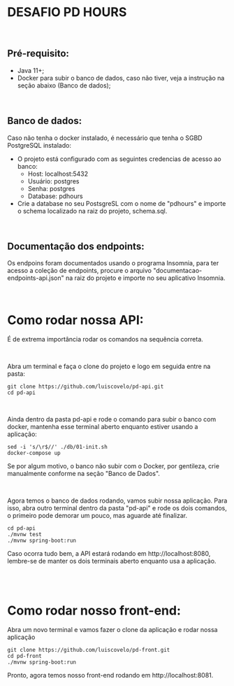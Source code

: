 # DESAFIO PD HOURS

<br>

## Pré-requisito:

- Java 11+;
- Docker para subir o banco de dados, caso não tiver, veja a instrução na seção abaixo (Banco de dados);

<br>

## Banco de dados:

Caso não tenha o docker instalado, é necessário que tenha o SGBD PostgreSQL instalado:

- O projeto está configurado com as seguintes credencias de acesso ao banco:
    - Host: localhost:5432
    - Usuário: postgres
    - Senha: postgres
    - Database: pdhours
- Crie a database no seu PostsgreSL com o nome de "pdhours" e importe o schema localizado na raiz do projeto, schema.sql.

<br>

## Documentação dos endpoints:

Os endpoins foram documentados usando o programa Insomnia, para ter acesso a coleção de endpoints, procure o arquivo "documentacao-endpoints-api.json" na raiz do projeto e importe no seu aplicativo Insomnia.

<br>

# Como rodar nossa API:
    
É de extrema importância rodar os comandos na sequência correta.

<br>

Abra um terminal e faça o clone do projeto e logo em seguida entre na pasta:

    git clone https://github.com/luiscovelo/pd-api.git
    cd pd-api

<br>

Ainda dentro da pasta pd-api e rode o comando para subir o banco com docker, mantenha esse terminal aberto enquanto estiver usando a aplicação:
    
    sed -i 's/\r$//' ./db/01-init.sh
    docker-compose up
    
Se por algum motivo, o banco não subir com o Docker, por gentileza, crie manualmente conforme na seção "Banco de Dados".

<br>

Agora temos o banco de dados rodando, vamos subir nossa aplicação. Para isso, abra outro terminal dentro da pasta "pd-api" e rode os dois comandos, o primeiro pode demorar um pouco, mas aguarde até finalizar.

    cd pd-api
    ./mvnw test
    ./mvnw spring-boot:run

Caso ocorra tudo bem, a API estará rodando em http://localhost:8080, lembre-se de manter os dois terminais aberto enquanto usa a aplicação.

<br><br>

# Como rodar nosso front-end:


Abra um novo terminal e vamos fazer o clone da aplicação e rodar nossa aplicação

    git clone https://github.com/luiscovelo/pd-front.git
    cd pd-front
    ./mvnw spring-boot:run

Pronto, agora temos nosso front-end rodando em http://localhost:8081.
